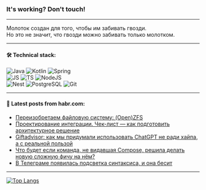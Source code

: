 ### It's working? Don't touch!

---
Молоток создан для того, чтобы им забивать гвозди. <br>
Но это не значит, что гвозди можно забивать только молотком.

---

#### 🛠️ Technical stack:

![Java](https://img.shields.io/badge/Java-informational?logo=Oracle&style=flat&logoColor=white&color=FF4500)
![Kotlin](https://img.shields.io/badge/Kotlin-informational?logo=Kotlin&style=flat&logoColor=white&color=774D97)
![Spring](https://img.shields.io/badge/SpringBoot-informational?logo=SpringBoot&style=flat&logoColor=white&color=6DB33F) <br>
![JS](https://img.shields.io/badge/JS-informational?logo=javaScript&style=flat&logoColor=black&color=F7Df1E)
![TS](https://img.shields.io/badge/TypeScript-informational?logo=typeScript&style=flat&logoColor=black&color=0667A8)
![NodeJS](https://img.shields.io/badge/NodeJS-informational?logo=node.js&style=flat&logoColor=white&color=70A760) <br>
![Nest](https://img.shields.io/badge/NestJS-informational?logo=NestJS&style=flat&logoColor=white&color=E0234E)
![PostgreSQL](https://img.shields.io/badge/PostgreSQL-informational?logo=PostgreSQL&style=flat&logoColor=white&color=DAA520)
![Git](https://img.shields.io/badge/Git-informational?logo=git&style=flat&logoColor=white&color=778899)

___

#### 💬 Latest posts from habr.com:

<!-- BLOG-POST-LIST:START -->
- [Переизобретаем файловую систему: &lpar;Open&rpar;ZFS](https://habr.com/ru/companies/vk/articles/770300/?utm_source=habrahabr&utm_medium=rss&utm_campaign=770300)
- [Проектирование интеграции. Чек-лист — как подготовить архитектурное решение](https://habr.com/ru/companies/alfa/articles/770184/?utm_source=habrahabr&utm_medium=rss&utm_campaign=770184)
- [Giftadvisor: как мы придумали использовать ChatGPT не ради хайпа, а с реальной пользой](https://habr.com/ru/articles/770708/?utm_source=habrahabr&utm_medium=rss&utm_campaign=770708)
- [Что будет если команда, не видавшая Compose, решила делать новую сложную фичу на нём?](https://habr.com/ru/companies/dododev/articles/764540/?utm_source=habrahabr&utm_medium=rss&utm_campaign=764540)
- [В Телеграме появилась подсветка синтаксиса, и она бесит](https://habr.com/ru/articles/770602/?utm_source=habrahabr&utm_medium=rss&utm_campaign=770602)
<!-- BLOG-POST-LIST:END -->

---
[![Top Langs](https://github-readme-stats-git-master-advtsetting-gmailcom.vercel.app/api/top-langs/?username=zloylis&langs_count=10&hide_title=false&title_color=e6edf3&size_weight=0.5&count_weight=0.5&layout=compact&hide_border=true&theme=dracula)](https://github.com/zloylis)

<!-- ![GitHub stats](https://github-readme-stats-git-master-advtsetting-gmailcom.vercel.app/api?username=zloylis&show_icons=true&hide_border=true&theme=dracula&hide_title=true&include_all_commits=true&count_private=true&hide=contribs&hide_rank=true) -->
